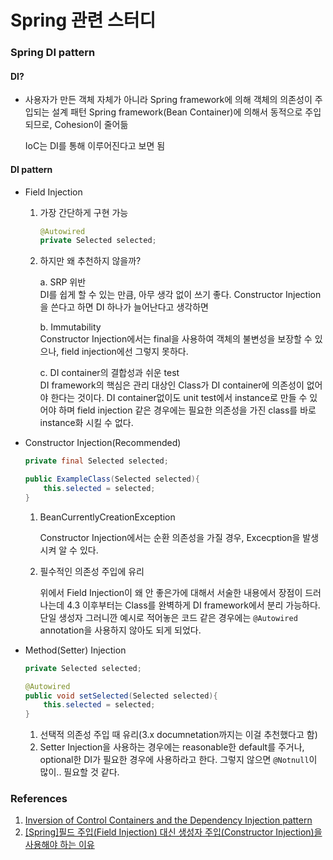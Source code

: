 # Spring 관련 스터디

### Spring DI pattern

#### DI?  

- 사용자가 만든 객체 자체가 아니라 Spring framework에 의해 객체의 의존성이 주입되는 설계 패턴
Spring framework(Bean Container)에 의해서 동적으로 주입되므로, Cohesion이 줄어듦

    IoC는 DI를 통해 이루어진다고 보면 됨

#### DI pattern

- Field Injection  

    1. 가장 간단하게 구현 가능

        ~~~java
        @Autowired
        private Selected selected;
        ~~~

    2. 하지만 왜 추천하지 않을까?  

        a. SRP 위반  
            DI를 쉽게 할 수 있는 만큼, 아무 생각 없이 쓰기 좋다. Constructor Injection을 쓴다고 하면 DI 하나가 늘어난다고 생각하면 

        b. Immutability  
            Constructor Injection에서는 final을 사용하여 객체의 불변성을 보장할 수 있으나, field injection에선 그렇지 못하다.
    
        c. DI container의 결합성과 쉬운 test  
            DI framework의 핵심은 관리 대상인 Class가 DI container에 의존성이 없어야 한다는 것이다. DI container없이도 unit test에서 instance로 만들 수 있어야 하며 field injection 같은 경우에는 필요한 의존성을 가진 class를 바로 instance화 시킬 수 없다.

            
    
- Constructor Injection(Recommended)  

    ~~~java
    private final Selected selected;
    
    public ExampleClass(Selected selected){
        this.selected = selected;
    }
    ~~~

    1. BeanCurrentlyCreationException  

        Constructor Injection에서는 순환 의존성을 가질 경우, Excecption을 발생시켜 알 수 있다.

    2. 필수적인 의존성 주입에 유리

        위에서 Field Injection이 왜 안 좋은가에 대해서 서술한 내용에서 장점이 드러나는데 4.3 이후부터는 Class를 완벽하게 DI framework에서 분리 가능하다. 단일 생성자 그러니깐 예시로 적어놓은 코드 같은 경우에는 `@Autowired` annotation을 사용하지 않아도 되게 되었다.  

- Method(Setter) Injection

    ~~~java
    private Selected selected;

    @Autowired
    public void setSelected(Selected selected){
        this.selected = selected;
    }
    ~~~

    1. 선택적 의존성 주입 때 유리(3.x documnetation까지는 이걸 추천했다고 함)
    2. Setter Injection을 사용하는 경우에는 reasonable한 default를 주거나, optional한 DI가 필요한 경우에 사용하라고 한다. 그렇지 않으면 `@Notnull`이 많이.. 필요할 것 같다.


### References  
1. [Inversion of Control Containers and the Dependency Injection pattern](http://martinfowler.com/articles/injection.html)
2. [[Spring]필드 주입(Field Injection) 대신 생성자 주입(Constructor Injection)을 사용해야 하는 이유](https://zorba91.tistory.com/238)